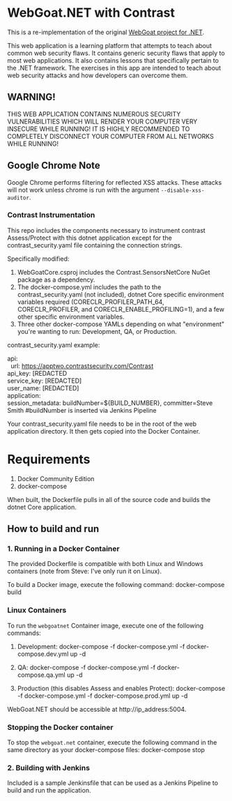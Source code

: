 # WebGoat.NET with Contrast
This is a re-implementation of the original [WebGoat project for .NET](https://github.com/rappayne/WebGoat.NET).

This web application is a learning platform that attempts to teach about
common web security flaws. It contains generic security flaws that apply to
most web applications. It also contains lessons that specifically pertain to
the .NET framework. The exercises in this app are intended to teach about 
web security attacks and how developers can overcome them.

## WARNING!
THIS WEB APPLICATION CONTAINS NUMEROUS SECURITY VULNERABILITIES 
WHICH WILL RENDER YOUR COMPUTER VERY INSECURE WHILE RUNNING! IT IS HIGHLY
RECOMMENDED TO COMPLETELY DISCONNECT YOUR COMPUTER FROM ALL NETWORKS WHILE
RUNNING!

## Google Chrome Note
Google Chrome performs filtering for reflected XSS attacks. These attacks will not work unless chrome is run with the argument `--disable-xss-auditor`.

### Contrast Instrumentation 
This repo includes the components necessary to instrument contrast Assess/Protect with this dotnet application except for the contrast_security.yaml file containing the connection strings.

Specifically modified:

1. WebGoatCore.csproj includes the Contrast.SensorsNetCore NuGet package as a dependency.
2. The docker-compose.yml includes the path to the contrast_security.yaml (not included), dotnet Core specific environment variables required (CORECLR_PROFILER_PATH_64, CORECLR_PROFILER, and CORECLR_ENABLE_PROFILING=1), and a few other specific environment variables.
3. Three other docker-compose YAMLs depending on what "environment" you're wanting to run: Development, QA, or Production.

contrast_security.yaml example:

api:<br>
&nbsp;&nbsp;url: https://apptwo.contrastsecurity.com/Contrast<br>
  api_key: [REDACTED<br>
  service_key: [REDACTED]<br>
  user_name: [REDACTED]<br>
application:<br>
  session_metadata: buildNumber=${BUILD_NUMBER}, committer=Steve Smith #buildNumber is inserted via Jenkins Pipeline<br>

Your contrast_security.yaml file needs to be in the root of the web application directory. It then gets copied into the Docker Container.

# Requirements

1. Docker Community Edition
2. docker-compose

When built, the Dockerfile pulls in all of the source code and builds the dotnet Core application. 

## How to build and run

### 1. Running in a Docker Container

The provided Dockerfile is compatible with both Linux and Windows containers (note from Steve: I've only run it on Linux).

To build a Docker image, execute the following command: docker-compose build

### Linux Containers

To run the `webgoatnet` Container image, execute one of the following commands:

1. Development: docker-compose -f docker-compose.yml -f docker-compose.dev.yml up -d

2. QA: docker-compose -f docker-compose.yml -f docker-compose.qa.yml up -d

3. Production (this disables Assess and enables Protect): docker-compose -f docker-compose.yml -f docker-compose.prod.yml up -d

WebGoat.NET should be accessible at http://ip_address:5004.


### Stopping the Docker container

To stop the `webgoat.net` container, execute the following command in the same directory as your docker-compose files: docker-compose stop 

### 2. Building with Jenkins
Included is a sample Jenkinsfile that can be used as a Jenkins Pipeline to build and run the application. 
